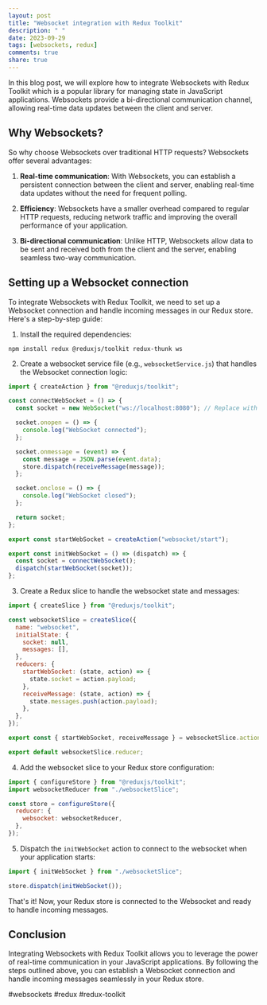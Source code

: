```yaml
---
layout: post
title: "Websocket integration with Redux Toolkit"
description: " "
date: 2023-09-29
tags: [websockets, redux]
comments: true
share: true
---
```


In this blog post, we will explore how to integrate Websockets with Redux Toolkit which is a popular library for managing state in JavaScript applications. Websockets provide a bi-directional communication channel, allowing real-time data updates between the client and server.

## Why Websockets?

So why choose Websockets over traditional HTTP requests? Websockets offer several advantages:

1. **Real-time communication**: With Websockets, you can establish a persistent connection between the client and server, enabling real-time data updates without the need for frequent polling.

2. **Efficiency**: Websockets have a smaller overhead compared to regular HTTP requests, reducing network traffic and improving the overall performance of your application.

3. **Bi-directional communication**: Unlike HTTP, Websockets allow data to be sent and received both from the client and the server, enabling seamless two-way communication.

## Setting up a Websocket connection

To integrate Websockets with Redux Toolkit, we need to set up a Websocket connection and handle incoming messages in our Redux store. Here's a step-by-step guide:

1. Install the required dependencies: 
```shell
npm install redux @reduxjs/toolkit redux-thunk ws
```

2. Create a websocket service file (e.g., `websocketService.js`) that handles the Websocket connection logic:
```javascript
import { createAction } from "@reduxjs/toolkit";

const connectWebSocket = () => {
  const socket = new WebSocket("ws://localhost:8080"); // Replace with your websocket server URL

  socket.onopen = () => {
    console.log("WebSocket connected");
  };

  socket.onmessage = (event) => {
    const message = JSON.parse(event.data);
    store.dispatch(receiveMessage(message));
  };

  socket.onclose = () => {
    console.log("WebSocket closed");
  };

  return socket;
};

export const startWebSocket = createAction("websocket/start");

export const initWebSocket = () => (dispatch) => {
  const socket = connectWebSocket();
  dispatch(startWebSocket(socket));
};
```

3. Create a Redux slice to handle the websocket state and messages:
```javascript
import { createSlice } from "@reduxjs/toolkit";

const websocketSlice = createSlice({
  name: "websocket",
  initialState: {
    socket: null,
    messages: [],
  },
  reducers: {
    startWebSocket: (state, action) => {
      state.socket = action.payload;
    },
    receiveMessage: (state, action) => {
      state.messages.push(action.payload);
    },
  },
});

export const { startWebSocket, receiveMessage } = websocketSlice.actions;

export default websocketSlice.reducer;
```

4. Add the websocket slice to your Redux store configuration:
```javascript
import { configureStore } from "@reduxjs/toolkit";
import websocketReducer from "./websocketSlice";

const store = configureStore({
  reducer: {
    websocket: websocketReducer,
  },
});
```

5. Dispatch the `initWebSocket` action to connect to the websocket when your application starts:
```javascript
import { initWebSocket } from "./websocketSlice";

store.dispatch(initWebSocket());
```

That's it! Now, your Redux store is connected to the Websocket and ready to handle incoming messages.

## Conclusion

Integrating Websockets with Redux Toolkit allows you to leverage the power of real-time communication in your JavaScript applications. By following the steps outlined above, you can establish a Websocket connection and handle incoming messages seamlessly in your Redux store.

#websockets #redux #redux-toolkit